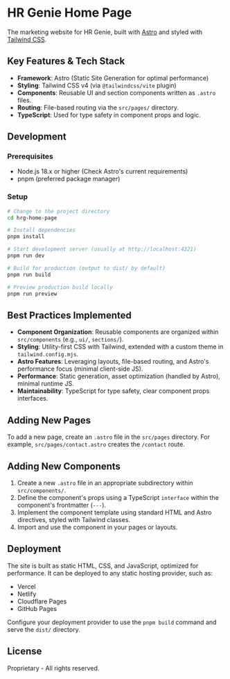 # HR Genie Home Page

The marketing website for HR Genie, built with [Astro](https://astro.build/) and styled with [Tailwind CSS](https://tailwindcss.com/).

## Key Features & Tech Stack

- **Framework**: Astro (Static Site Generation for optimal performance)
- **Styling**: Tailwind CSS v4 (via `@tailwindcss/vite` plugin)
- **Components**: Reusable UI and section components written as `.astro` files.
- **Routing**: File-based routing via the `src/pages/` directory.
- **TypeScript**: Used for type safety in component props and logic.

## Development

### Prerequisites

- Node.js 18.x or higher (Check Astro's current requirements)
- pnpm (preferred package manager)

### Setup

```bash
# Change to the project directory
cd hrg-home-page

# Install dependencies
pnpm install

# Start development server (usually at http://localhost:4321)
pnpm run dev

# Build for production (output to dist/ by default)
pnpm run build

# Preview production build locally
pnpm run preview
```

## Best Practices Implemented

- **Component Organization**: Reusable components are organized within `src/components` (e.g., `ui/`, `sections/`).
- **Styling**: Utility-first CSS with Tailwind, extended with a custom theme in `tailwind.config.mjs`.
- **Astro Features**: Leveraging layouts, file-based routing, and Astro's performance focus (minimal client-side JS).
- **Performance**: Static generation, asset optimization (handled by Astro), minimal runtime JS.
- **Maintainability**: TypeScript for type safety, clear component props interfaces.

## Adding New Pages

To add a new page, create an `.astro` file in the `src/pages` directory. For example, `src/pages/contact.astro` creates the `/contact` route.

## Adding New Components

1.  Create a new `.astro` file in an appropriate subdirectory within `src/components/`.
2.  Define the component's props using a TypeScript `interface` within the component's frontmatter (`---`).
3.  Implement the component template using standard HTML and Astro directives, styled with Tailwind classes.
4.  Import and use the component in your pages or layouts.

## Deployment

The site is built as static HTML, CSS, and JavaScript, optimized for performance. It can be deployed to any static hosting provider, such as:

- Vercel
- Netlify
- Cloudflare Pages
- GitHub Pages

Configure your deployment provider to use the `pnpm build` command and serve the `dist/` directory.

## License

Proprietary - All rights reserved.
